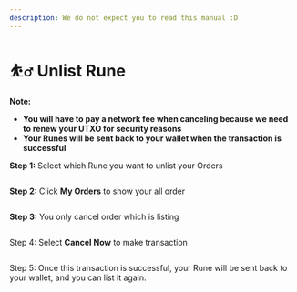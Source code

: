 ```yaml
---
description: We do not expect you to read this manual :D
---
```


# ⛹️‍♂️ Unlist Rune

**Note:**&#x20;

* **You will have to pay a network fee when canceling because we need to renew your UTXO for security reasons**
* **Your Runes will be sent back to your wallet when the transaction is successful**

**Step 1:** Select which Rune you want to unlist your Orders

<figure><img src="../.gitbook/assets/image (4).png" alt=""><figcaption></figcaption></figure>

**Step 2:** Click **My Orders** to show your all order

<figure><img src="../.gitbook/assets/image (5).png" alt=""><figcaption></figcaption></figure>

**Step 3:** You only cancel order which is listing

<figure><img src="../.gitbook/assets/image (6).png" alt=""><figcaption></figcaption></figure>

Step 4: Select **Cancel Now** to make transaction

<figure><img src="../.gitbook/assets/image (7).png" alt=""><figcaption></figcaption></figure>

Step 5: Once this transaction is successful, your Rune will be sent back to your wallet, and you can list it again.

<figure><img src="../.gitbook/assets/image (9).png" alt=""><figcaption></figcaption></figure>
